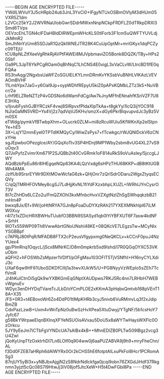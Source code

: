 -----BEGIN AGE ENCRYPTED FILE-----
YWdlLWVuY3J5cHRpb24ub3JnL3YxCi0+IFgyNTUxOSBmOVIyM3dHUm05VXR5Z1dm
L2VCc25kY2J2WVRNaUlobGwrSDdrMWxnNnpNCkpFRDFLZ0dTRkpDRXl3Smd6TVps
OEVzcEhLTGN4clFDaHBldDlRWEpmWHcKLS0tIForb3F1cm5uQWFTYUVLdjJkMmR2
SmJhNnYzUm85SDJaR1QzQklWNEJTR28K4CuUpOptMr+mriGKyx1dqPCZyc09TEjU
tCU8pNLZtfXeeVgRhkRjAVPtFAWEi8MJVpbmaviZO5Bonk8DQZK/TBy+HPs20Sbf
Oa9PL3JpT6YkPCgROam0qBhNqC1LhCNS4E0xigL3xVaCLvW/LtrcBD1IfE0qFQAa
RS3tvAqg/2NgxbsUaWFZoSGUlELKYLmnDRmKvYKSsbVuBNHLVIKAzLVEVAOmBVHF
11LmbYpx7JaG+y6Oal9Jp+oypWDhfREpyU5kiZ0pAPxKQMbLZTz3k5+NuVBcr/2a
Lrhf9ELZReNZTzP4vGDSNo6dWamFdCg/Aw7kJnyMFfnENnahfKSriVZF7U8E3HXq
v/ljvubFyshGJBYRCzkF4vwj8SIRpvxfPldaXIpTkAa+t8gkYyi1lcQ3ijYOC918
NJ/aGaMN5VRD+Ys4Vj2z7qdVqVJ5KHv/smzX+dGy6PkrBIqvupvdJc3yBz5Vm0SX
eTWdg/pymkVfBTwbpXhm+OLucrk0ZLM+mi8zRcuWUiu5KfWKnXp2elStpnYe+hE5
3X+LsjY12mmEyel0TPTdIKMQyCy/WiwZsPys7+fTcwkgc/rWJQNlDckV6zCNxYHe
sgJEpwboOPezgIce/AY/GQqXoTtv3SP4HDnj9MP1Wby2sbm8vUG4XL27vS9uOqv3
Q7JxPyfzZvimrXm671P2SJQBb2t40CvGRmk1oF814uRkS9oVuAsIey/5jccgLJWY
AQdBzbPpEu86r8IHEgqeNQp63KA4LQzVxdg6sHPzTHU68KKP+dB8tKtUGBWh4AMA
JzIfUb9SrsrEYWr9DXtMOwWcfaG6zk+QHjOnr7zQrlSdrODaru2WgxZtyqsECQVy
C/qQjTMRHFOVMey8cgSJ7LdHjjKvNL1fiYdFXzxbhpLXUZL+IWRhIJYnCysrO73V
8I7cZhHDs6LCZo2u/FmQZXOhI3kxMfnbcHvxVZXgtNzlZhSgSWhqqkzbB21mHm4P
bwxq8Jx/Ef+9W/joHtNRYA7GJn8pFoaDuDYXzRAh217YXEXMNkhlpl67iLMW0Xuy
r4I7z1xZDicHRXBWHuTUubfO3BBN9SSASyd1qb0lYiYBFXUT6F7asw4kdNF+SrhH
9lOTx559WP09Th8VwwAbrtGNoUNshI48KE+08QKcVE7LEgzsTw+MCyNlxYSGBBpf
c7APRjJ80tPqR/MFADB8FTX2cP2eusVfgypxmg0NeQKCLv+kCCnF0puJ4NzYUex4
gp/PlmRnq1OqycL/jScx8MNrKC/D8m0mpkrb5xd9Ishd/I7R0QGqOYXC53VKuObm
aQFH2+hFOSWbZsMpzer1VDIf1/pOFgMsu103OFlT5TjVSNfhI+H16nyCYLXdiJ3c
UXaF6qw9HF61UboSDKDfCIIlj1a3twvXUkW5/U+PG8NyyVzWEplo5sZEh7TcfVmR
J/4hKuICtnOi5gQk9wYXBKGmEqGNptXAUDpws7RKJ5Rc4nn7LRHbH7WEBvWgnuEv
WDyc3enDHYDqTVareTcJLbD/oYCmPLOE2xKKmA3pHqbxQmtvb168pVEnT18A+X35
/FS+0R3+t4EBovoWr6Zo4DdP01tlMpKHRb3cyJ5nivb6VuRMmvLq3f2xJdipBmZB
CdxPazLzwB+Uxm4vWnTpNz0uBwSzHvXPea5XtuDwyj/YTgNF/5b1csHoY7Jyfc67
g58BkYWrpaeEIqnBXlnqXFYeNSUOisAVxau5DoU5x8aWYTwHaysWXFlc0OzOrkcu
5JY9yEeJm7iCTbFgVYNDcUA7sAlBx4kB++MhnEDlZB0PLTw509lBgz2vcg3U4ZwI
jQoKyUnpTfzOxktrhDl7Ln6LOIf0q904ww0j6aaPUZABVA9j9h9+mryFheChn/AL
f3Dd0FZEB7aHRph6dAIWYRx0Or2kCHS5hE6fotptAILxuPkFol8Hcr1PCRomASg3
87njUY5yBl3x+yNBJbxAjgjN2zS8NdrNdIckfga0jcqi9obn76ZXGdJiHdf37Rkg
nmn3yjzt5cQc08S7l9HtwJj3iV08jof5JtcXeW+H5t4DwFGbl8Pa
-----END AGE ENCRYPTED FILE-----
